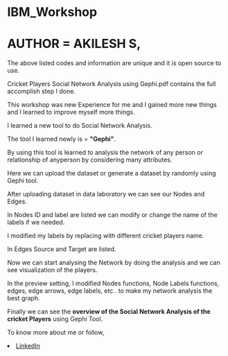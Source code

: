 # IBM_Workshop

# AUTHOR = AKILESH S,

The above listed codes and information are unique and it is open source to use.

Cricket Players Social Network Analysis using Gephi.pdf contains the full accomplish step I done.

This workshop was new Experience for me and I gained more new things and I learned to improve myself more things.

I learned a new tool to do Social Network Analysis.

The tool I learned newly is = **"Gephi"**.

By using this tool is learned to analysis the network of any person or relationship of anyperson by considering many attributes.

Here we can upload the dataset or generate a dataset by randomly using Gephi tool.

After uploading dataset in data laboratory we can see our Nodes and Edges.

In Nodes ID and label are listed we can modify or change the name of the labels if we needed.

I modified my labels by replacing with different cricket players name.

In Edges Source and Target are listed.

Now we can start analysing the Network by doing the analysis and we can see visualization of the players.

In the preview setting, I modified Nodes functions, Node Labels functions, edges, edge arrows, edge labels, etc.. to make my network analysis the best graph.

Finally we can see the **overview of the Social Network Analysis of the cricket Players** using Gephi Tool.

To know more about me or follow,

<li><a href="http://www.linkedin.com/in/Akilesh--S">LinkedIn</a> 
